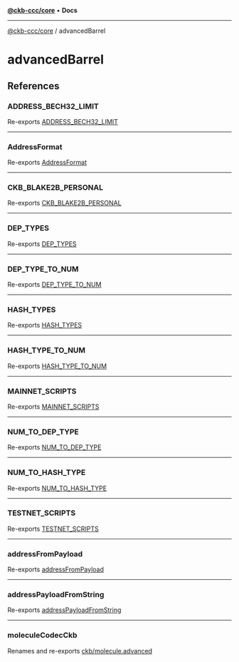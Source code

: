 [**@ckb-ccc/core**](README.md) • **Docs**

***

[@ckb-ccc/core](README.md) / advancedBarrel

# advancedBarrel

## References

### ADDRESS\_BECH32\_LIMIT

Re-exports [ADDRESS_BECH32_LIMIT](address.address.advanced.Variable.ADDRESS_BECH32_LIMIT.md)

***

### AddressFormat

Re-exports [AddressFormat](address.address.advanced.Enumeration.AddressFormat.md)

***

### CKB\_BLAKE2B\_PERSONAL

Re-exports [CKB_BLAKE2B_PERSONAL](hasher.advanced.Variable.CKB_BLAKE2B_PERSONAL.md)

***

### DEP\_TYPES

Re-exports [DEP_TYPES](ckb.transaction.advanced.Variable.DEP_TYPES.md)

***

### DEP\_TYPE\_TO\_NUM

Re-exports [DEP_TYPE_TO_NUM](ckb.transaction.advanced.Variable.DEP_TYPE_TO_NUM.md)

***

### HASH\_TYPES

Re-exports [HASH_TYPES](ckb.script.advanced.Variable.HASH_TYPES.md)

***

### HASH\_TYPE\_TO\_NUM

Re-exports [HASH_TYPE_TO_NUM](ckb.script.advanced.Variable.HASH_TYPE_TO_NUM.md)

***

### MAINNET\_SCRIPTS

Re-exports [MAINNET_SCRIPTS](client.clientPublicMainnet.advanced.Variable.MAINNET_SCRIPTS.md)

***

### NUM\_TO\_DEP\_TYPE

Re-exports [NUM_TO_DEP_TYPE](ckb.transaction.advanced.Variable.NUM_TO_DEP_TYPE.md)

***

### NUM\_TO\_HASH\_TYPE

Re-exports [NUM_TO_HASH_TYPE](ckb.script.advanced.Variable.NUM_TO_HASH_TYPE.md)

***

### TESTNET\_SCRIPTS

Re-exports [TESTNET_SCRIPTS](client.clientPublicTestnet.advanced.Variable.TESTNET_SCRIPTS.md)

***

### addressFromPayload

Re-exports [addressFromPayload](address.address.advanced.Function.addressFromPayload.md)

***

### addressPayloadFromString

Re-exports [addressPayloadFromString](address.address.advanced.Function.addressPayloadFromString.md)

***

### moleculeCodecCkb

Renames and re-exports [ckb/molecule.advanced](ckb.molecule.advanced.md)
